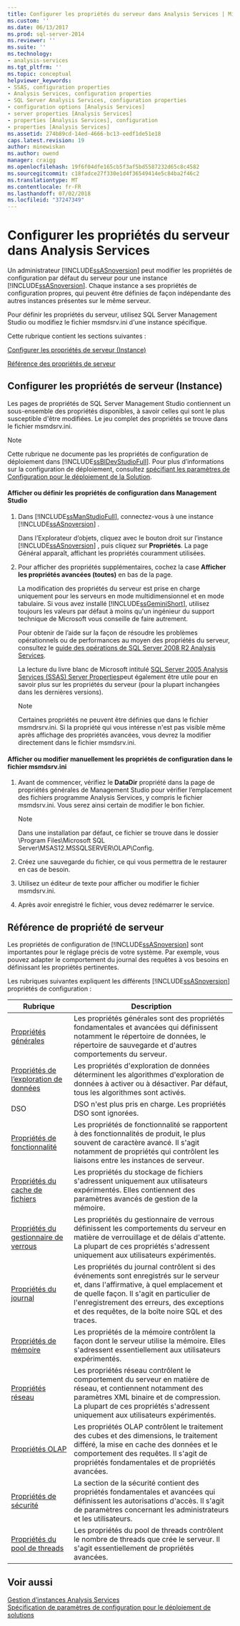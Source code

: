 ```yaml
---
title: Configurer les propriétés du serveur dans Analysis Services | Microsoft Docs
ms.custom: ''
ms.date: 06/13/2017
ms.prod: sql-server-2014
ms.reviewer: ''
ms.suite: ''
ms.technology:
- analysis-services
ms.tgt_pltfrm: ''
ms.topic: conceptual
helpviewer_keywords:
- SSAS, configuration properties
- Analysis Services, configuration properties
- SQL Server Analysis Services, configuration properties
- configuration options [Analysis Services]
- server properties [Analysis Services]
- properties [Analysis Services], configuration
- properties [Analysis Services]
ms.assetid: 274b89cd-14ed-4666-bc13-eedf1de51e18
caps.latest.revision: 19
author: minewiskan
ms.author: owend
manager: craigg
ms.openlocfilehash: 19f6f04dfe165cb5f3af5bd5587232d65c8c4582
ms.sourcegitcommit: c18fadce27f330e1d4f36549414e5c84ba2f46c2
ms.translationtype: MT
ms.contentlocale: fr-FR
ms.lasthandoff: 07/02/2018
ms.locfileid: "37247349"
---
```

# <a name="configure-server-properties-in-analysis-services"></a>Configurer les propriétés du serveur dans Analysis Services
  Un administrateur [!INCLUDE[ssASnoversion](../../includes/ssasnoversion-md.md)] peut modifier les propriétés de configuration par défaut du serveur pour une instance [!INCLUDE[ssASnoversion](../../includes/ssasnoversion-md.md)]. Chaque instance a ses propriétés de configuration propres, qui peuvent être définies de façon indépendante des autres instances présentes sur le même serveur.  
  
 Pour définir les propriétés du serveur, utilisez SQL Server Management Studio ou modifiez le fichier msmdsrv.ini d'une instance spécifique.  
  
 Cette rubrique contient les sections suivantes :  
  
 [Configurer les propriétés de serveur (Instance)](#bkmk_config)  
  
 [Référence des propriétés de serveur](#bkmk_ref)  
  
##  <a name="bkmk_config"></a> Configurer les propriétés de serveur (Instance)  
 Les pages de propriétés de SQL Server Management Studio contiennent un sous-ensemble des propriétés disponibles, à savoir celles qui sont le plus susceptible d'être modifiées. Le jeu complet des propriétés se trouve dans le fichier msmdsrv.ini.  
  
> [!NOTE]  
>  Cette rubrique ne documente pas les propriétés de configuration de déploiement dans [!INCLUDE[ssBIDevStudioFull](../../includes/ssbidevstudiofull-md.md)]. Pour plus d’informations sur la configuration de déploiement, consultez [spécifiant les paramètres de Configuration pour le déploiement de la Solution](../multidimensional-models/deployment-script-files-solution-deployment-config-settings.md).  
  
#### <a name="view-or-set-configuration-properties-in-management-studio"></a>Afficher ou définir les propriétés de configuration dans Management Studio  
  
1.  Dans [!INCLUDE[ssManStudioFull](../../includes/ssmanstudiofull-md.md)], connectez-vous à une instance [!INCLUDE[ssASnoversion](../../includes/ssasnoversion-md.md)] .  
  
     Dans l’Explorateur d’objets, cliquez avec le bouton droit sur l’instance [!INCLUDE[ssASnoversion](../../includes/ssasnoversion-md.md)] , puis cliquez sur **Propriétés**. La page Général apparaît, affichant les propriétés couramment utilisées.  
  
2.  Pour afficher des propriétés supplémentaires, cochez la case **Afficher les propriétés avancées (toutes)** en bas de la page.  
  
     La modification des propriétés du serveur est prise en charge uniquement pour les serveurs en mode multidimensionnel et en mode tabulaire. Si vous avez installé [!INCLUDE[ssGeminiShort](../../includes/ssgeminishort-md.md)], utilisez toujours les valeurs par défaut à moins qu'un ingénieur du support technique de Microsoft vous conseille de faire autrement.  
  
     Pour obtenir de l’aide sur la façon de résoudre les problèmes opérationnels ou de performances au moyen des propriétés du serveur, consultez le [guide des opérations de SQL Server 2008 R2 Analysis Services](http://go.microsoft.com/fwlink/?LinkID=225539).  
  
     La lecture du livre blanc de Microsoft intitulé [SQL Server 2005 Analysis Services (SSAS) Server Properties](http://go.microsoft.com/fwlink/?LinkID=199102)peut également être utile pour en savoir plus sur les propriétés du serveur (pour la plupart inchangées dans les dernières versions).  
  
    > [!NOTE]  
    >  Certaines propriétés ne peuvent être définies que dans le fichier msmdrsrv.ini. Si la propriété qui vous intéresse n'est pas visible même après affichage des propriétés avancées, vous devrez la modifier directement dans le fichier msmdsrv.ini.  
  
#### <a name="view-or-edit-configuration-properties-in-the-msmdsrvini-file"></a>Afficher ou modifier manuellement les propriétés de configuration dans le fichier msmdsrv.ini  
  
1.  Avant de commencer, vérifiez le **DataDir** propriété dans la page de propriétés générales de Management Studio pour vérifier l’emplacement des fichiers programme Analysis Services, y compris le fichier msmdsrv.ini. Vous serez ainsi certain de modifier le bon fichier.  
  
    > [!NOTE]  
    >  Dans une installation par défaut, ce fichier se trouve dans le dossier \Program Files\Microsoft SQL Server\MSAS12.MSSQLSERVER\OLAP\Config.  
  
2.  Créez une sauvegarde du fichier, ce qui vous permettra de le restaurer en cas de besoin.  
  
3.  Utilisez un éditeur de texte pour afficher ou modifier le fichier msmdsrv.ini.  
  
4.  Après avoir enregistré le fichier, vous devez redémarrer le service.  
  
##  <a name="bkmk_ref"></a> Référence de propriété de serveur  
 Les propriétés de configuration de [!INCLUDE[ssASnoversion](../../includes/ssasnoversion-md.md)] sont importantes pour le réglage précis de votre système. Par exemple, vous pouvez adapter le comportement du journal des requêtes à vos besoins en définissant les propriétés pertinentes.  
  
 Les rubriques suivantes expliquent les différents [!INCLUDE[ssASnoversion](../../includes/ssasnoversion-md.md)] propriétés de configuration :  
  
|Rubrique|Description|  
|-----------|-----------------|  
|[Propriétés générales](general-properties.md)|Les propriétés générales sont des propriétés fondamentales et avancées qui définissent notamment le répertoire de données, le répertoire de sauvegarde et d'autres comportements du serveur.|  
|[Propriétés de l’exploration de données](data-mining-properties.md)|Les propriétés d'exploration de données déterminent les algorithmes d'exploration de données à activer ou à désactiver. Par défaut, tous les algorithmes sont activés.|  
|DSO|DSO n'est plus pris en charge. Les propriétés DSO sont ignorées.|  
|[Propriétés de fonctionnalité](feature-properties.md)|Les propriétés de fonctionnalité se rapportent à des fonctionnalités de produit, le plus souvent de caractère avancé. Il s'agit notamment de propriétés qui contrôlent les liaisons entre les instances de serveur.|  
|[Propriétés du cache de fichiers](filestore-properties.md)|Les propriétés du stockage de fichiers s'adressent uniquement aux utilisateurs expérimentés. Elles contiennent des paramètres avancés de gestion de la mémoire.|  
|[Propriétés du gestionnaire de verrous](lock-manager-properties.md)|Les propriétés du gestionnaire de verrous définissent les comportements du serveur en matière de verrouillage et de délais d'attente. La plupart de ces propriétés s'adressent uniquement aux utilisateurs expérimentés.|  
|[Propriétés du journal](log-properties.md)|Les propriétés du journal contrôlent si des événements sont enregistrés sur le serveur et, dans l'affirmative, à quel emplacement et de quelle façon. Il s'agit en particulier de l'enregistrement des erreurs, des exceptions et des requêtes, de la boîte noire SQL et des traces.|  
|[Propriétés de mémoire](memory-properties.md)|Les propriétés de la mémoire contrôlent la façon dont le serveur utilise la mémoire. Elles s'adressent essentiellement aux utilisateurs expérimentés.|  
|[Propriétés réseau](network-properties.md)|Les propriétés réseau contrôlent le comportement du serveur en matière de réseau, et contiennent notamment des paramètres XML binaire et de compression. La plupart de ces propriétés s'adressent uniquement aux utilisateurs expérimentés.|  
|[Propriétés OLAP](olap-properties.md)|Les propriétés OLAP contrôlent le traitement des cubes et des dimensions, le traitement différé, la mise en cache des données et le comportement des requêtes. Il s'agit de propriétés fondamentales et de propriétés avancées.|  
|[Propriétés de sécurité](security-properties.md)|La section de la sécurité contient des propriétés fondamentales et avancées qui définissent les autorisations d'accès. Il s'agit de paramètres concernant les administrateurs et les utilisateurs.|  
|[Propriétés du pool de threads](thread-pool-properties.md)|Les propriétés du pool de threads contrôlent le nombre de threads que crée le serveur. Il s'agit essentiellement de propriétés avancées.|  
  
## <a name="see-also"></a>Voir aussi  
 [Gestion d’instances Analysis Services](../instances/analysis-services-instance-management.md)   
 [Spécification de paramètres de configuration pour le déploiement de solutions](../multidimensional-models/deployment-script-files-solution-deployment-config-settings.md)  
  
  
